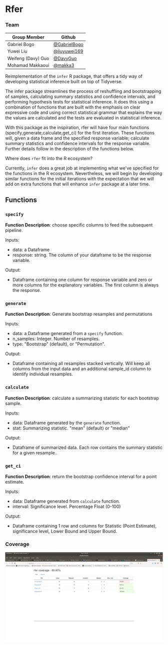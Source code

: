 # Rfer

### Team

|Group Member |Github |
|-|-|
|Gabriel Bogo|[@GabrielBogo](https://github.com/GabrielBogo)|
|Yuwei Liu |[@liuyuwei169](https://github.com/liuyuwei169)|
| Weifeng (Davy) Guo |[@DavyGuo](https://github.com/DavyGuo)|
|Mohamad Makkaoui |[@makka3](https://github.com/makka3)|

Reimplementation of the `infer` R package, that offers a tidy way of developing statistical inference built on top of Tidyverse.

The infer package streamlines the process of reshuffling and bootstrapping of samples, calculating summary statistics and confidence intervals, and performing hypothesis tests for statistical inference. It does this using a combination of functions that are built with the emphasis on clear expressive code and using correct statistical grammar that explains the way the values are calculated and the tests are evaluated in statistical inference.

With this package as the inspiration, rfer will have four main functions (specify,generate,calculate,get_ci) for the first iteration. These functions will, given a data frame and the specified response variable; calculate summary statistics and confidence intervals for the response variable. Further details follow in the description of the functions below.

Where does `rfer` fit into the R ecosystem?

Currently, `infer` does a great job at implementing what we've specified for the functions in the R ecosystem. Nevertheless, we will begin by developing similar functions for the initial iterations with the expectation that we will add on extra functions that will enhance `infer` package at a later time.

## Functions

### `specify`

**Function Description**: choose specific columns to feed the subsequent pipeline.

Inputs:  

- data: a Dataframe
- response: string. The column of your dataframe to be the response variable.

Output:  

- Dataframe containing one column for response variable and zero or more columns for the explanatory variables. The first column is always the response.

### `generate`

**Function Description**: Generate bootstrap resamples and permutations

Inputs:  

- data: a Dataframe generated from a `specify` function.
- n_samples: Integer. Number of resamples.
- type: "Bootstrap" (default), or "Permutation".

Output:  

- Dataframe containing all resamples stacked vertically. Will keep all columns from the input data and an additional sample_id column to identify individual resamples.

### `calculate`

**Function Description**: calculate a summarizing statistic for each bootstrap sample.

Inputs:  

- data: Dataframe generated by the `generate` function.
- stat: Summarizing statistic. "mean" (default) or "median"

Output:

- Dataframe of summarized data. Each row contains the summary statistic for a given resample..

### `get_ci`
**Function Description**: return the bootstrap confidence interval for a point estimate.


Inputs:

- data: Dataframe generated from `calculate` function.
- interval: Significance level. Percentage Float (0-100)

Output:

- Dataframe containing 1 row and columns for Statistic (Point Estimate), significance level, Lower Bound and Upper Bound.

### Coverage
![coverage.png](coverage.png)
